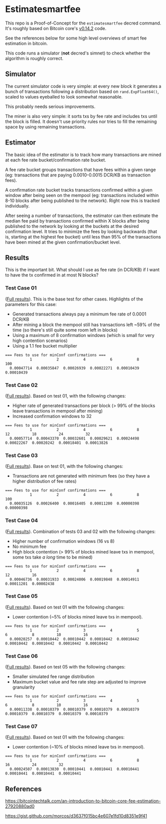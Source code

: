 # Estimatesmartfee

This repo is a Proof-of-Concept for the `estimatesmartfee` decred command. It's roughly based on Bitcoin core's [v0.14.2](https://github.com/bitcoin/bitcoin/blob/v0.14.2/src/policy/fees.cpp) code.

See the references below for some high level overviews of smart fee estimation in bitcoin.

This code runs a simulator (**not** decred's simnet) to check whether the algorithm is roughly correct.

## Simulator

The current simulator code is very simple: at every new block it generates a bunch of transactions following a distribution based on `rand.ExpFloat64()`, scaled to values eyeballed to look somewhat reasonable.

This probably needs serious improvements.

The miner is also very simple: it sorts txs by fee rate and includes txs until the block is filled. It doesn't use priority rules nor tries to fill the remaining space by using remaining transactions.

## Estimator

The basic idea of the estimator is to track how many transactions are mined at each fee rate bucket/confirmation rate bucket.

A fee rate bucket groups transactions that have fees within a given range (eg: transactions that are paying 0.0010-0.0015 DCR/KB as transaction fees).

A confirmation rate bucket tracks transactions confirmed within a given window after being seen on the mempool (eg: transactions included within 8-10 blocks after being published to the network). Right now this is tracked individually.

After seeing a number of transactions, the estimator can then estimate the median fee paid by transactions confirmed within X blocks after being published to the network by looking at the buckets at the desired confirmation level. It tries to minimize the fees by looking backwards (that is, starting at the highest fee bucket) until less than 95% of the transactions have been mined at the given confirmation/bucket level.

## Results

This is the important bit. What should I use as fee rate (in DCR/KB) if I want to have the tx confirmed in at most N blocks?

### Test Case 01

([Full results](results/testcase01.txt)). This is the base test for
other cases. Highlights of the parameters for this case:

- Generated transactions always pay a minimum fee rate of 0.0001 DCR/KB
- After mining a block the mempool still has transactions left ~59% of the time
  (so there's still quite some room left in blocks)
- Using a maximum of 8 confirmation windows (which is small for very high
  contention scenarios)
- Using a 1.1 fee bucket multiplier

```
=== Fees to use for minConf confirmations ===
           1           2           4           6           8         100
  0.00047714  0.00035847  0.00026939  0.00022271  0.00010439  0.00010439
```

### Test Case 02

([Full results](results/testcase02.txt)). Based on test 01, with the following
changes:

- Higher rate of generated transactions per block (> 99% of the blocks leave
  transactions in mempool after mining)
- Increased confirmation windows to 32

```
=== Fees to use for minConf confirmations ===
           1           2           4           6           8          12          18          24          32
  0.00057714  0.00043370  0.00032601  0.00029621  0.00024498  0.00022267  0.00020242  0.00018401  0.00013826
```

### Test Case 03

([Full results](results/testcase03.txt)). Base on test 01, with the following
changes:

- Transactions are not generated with minimum fees (so they have a higher
  distribution of fee rates)

```
=== Fees to use for minConf confirmations ===
           1           2           4           6           8         100
  0.00035126  0.00026400  0.00016405  0.00011200  0.00000398  0.00000398
```

### Test Case 04

([Full results](results/testcase04.txt)). Combination of tests 03 and 02 with the
following changes:

- Higher number of confirmation windows (16 vs 8)
- No minimum fee
- High block contention (> 99% of blocks mined leave txs in mempool, some txs
  take *a long* time to be mined)

```
=== Fees to use for minConf confirmations ===
           1           2           4           6           8          12          16
  0.00046736  0.00031933  0.00024006  0.00019848  0.00014911  0.00011201  0.00002438
```

### Test Case 05

([Full results](results/testcase05.txt)). Based on test 01 with the following changes:

- Lower contention (~5% of blocks mined leave txs in mempool).

```
=== Fees to use for minConf confirmations ===
           1           2           3           4           5           6           8          10          16
  0.00020257  0.00010442  0.00010442  0.00010442  0.00010442  0.00010442  0.00010442  0.00010442  0.00010442
```

### Test Case 06

([Full results](results/testcase06.txt)). Based on test 05 with the following changes:

- Smaller simulated fee range distribution
- Maximum bucket value and fee rate step are adjusted to improve granularity


```
=== Fees to use for minConf confirmations ===
           1           2           3           4           5           6           8          10          16
  0.00011338  0.00010379  0.00010379  0.00010379  0.00010379  0.00010379  0.00010379  0.00010379  0.00010379
```

### Test Case 07

([Full results](results/testcase.txt)). Based on test 01 with the following changes:

- Lower contention (~10% of blocks mined leave txs in mempool).


```
=== Fees to use for minConf confirmations ===
           1           2           4           6           8          16          24          32
  0.00024507  0.00013830  0.00010441  0.00010441  0.00010441  0.00010441  0.00010441  0.00010441
```


## References

https://bitcointechtalk.com/an-introduction-to-bitcoin-core-fee-estimation-27920880ad0

https://gist.github.com/morcos/d3637f015bc4e607e1fd10d8351e9f41
